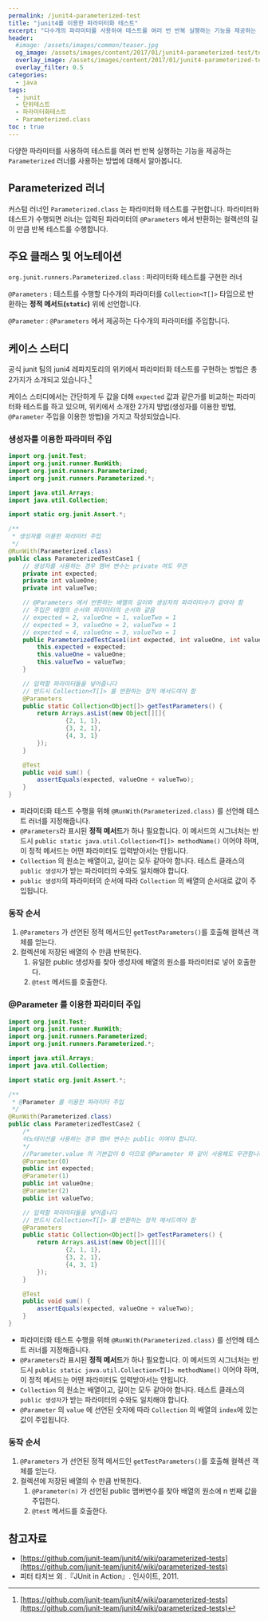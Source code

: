 ```yaml
---
permalink: /junit4-parameterized-test
title: "junit4를 이용한 파라미터화 테스트"
excerpt: "다수개의 파라미터를 사용하여 테스트를 여러 번 반복 실행하는 기능을 제공하는 `Parameterized` 러너를 사용하는 방법에 대해서 알아봅니다."
header:
  #image: /assets/images/common/teaser.jpg
  og_image: /assets/images/content/2017/01/junit4-parameterized-test/teaser.png
  overlay_image: /assets/images/content/2017/01/junit4-parameterized-test/teaser.png
  overlay_filter: 0.5
categories:
  - java
tags: 
  - junit
  - 단위테스트
  - 파라미터화테스트
  - Parameterized.class
toc : true
---
```


다양한 파라미터를 사용하여 테스트를 여러 번 반복 실행하는 기능을 제공하는 `Parameterized` 러너를 사용하는 방법에 대해서 알아봅니다.

## Parameterized 러너

커스텀 러너인 `Parameterized.class` 는 파라미터화 테스트를 구현합니다.
파라미터화 테스트가 수행되면 러너는 입력된 파라미터의 `@Parameters` 에서 반환하는 컬랙션의 길이 만큼 반복 테스트를 수행합니다.


## 주요 클래스 및 어노테이션

`org.junit.runners.Parameterized.class`
: 파리미터화 테스트를 구현한 러너

`@Parameters`
: 테스트를 수행할 다수개의 파라미터를 `Collection<T[]>` 타입으로 반환하는 **정적 메서드(`static`)** 위에 선언합니다.

`@Parameter`
: `@Parameters` 에서 제공하는 다수개의 파라미터를 주입합니다.


## 케이스 스터디

공식 junit 팀의 juni4 레파지토리의 위키에서 파라미터화 테스트를 구현하는 방법은 총 2가지가 소개되고 있습니다.[^1]

[^1]: [https://github.com/junit-team/junit4/wiki/parameterized-tests](https://github.com/junit-team/junit4/wiki/parameterized-tests)

케이스 스터디에서는 간단하게 두 값을 더해 `expected` 값과 같은가를 비교하는 파라미터화 테스트를 하고 있으며, 위키에서 소개한 2가지 방법(생성자를 이용한 방법, `@Parameter` 주입을 이용한 방법)을 가지고 작성되었습니다.


### 생성자를 이용한 파라미터 주입
```java
import org.junit.Test;
import org.junit.runner.RunWith;
import org.junit.runners.Parameterized;
import org.junit.runners.Parameterized.*;

import java.util.Arrays;
import java.util.Collection;

import static org.junit.Assert.*;

/**
 * 생성자를 이용한 파라미터 주입
 */
@RunWith(Parameterized.class)
public class ParameterizedTestCase1 {
    // 생성자를 사용하는 경우 맴버 변수는 private 여도 무관
    private int expected;
    private int valueOne;
    private int valueTwo;

    // @Parameters 에서 반환하는 배열의 길이와 생성자의 파라미터수가 같아야 함
    // 주입은 배열의 순서와 파라미터의 순서와 같음
    // expected = 2, valueOne = 1, valueTwo = 1
    // expected = 3, valueOne = 2, valueTwo = 1
    // expected = 4, valueOne = 3, valueTwo = 1
    public ParameterizedTestCase1(int expected, int valueOne, int valueTwo) {
        this.expected = expected;
        this.valueOne = valueOne;
        this.valueTwo = valueTwo;
    }

    // 입력할 파라미터들을 넣어줍니다
    // 반드시 Collection<T[]> 를 반환하는 정적 메서드여야 함
    @Parameters
    public static Collection<Object[]> getTestParameters() {
        return Arrays.asList(new Object[][]{
                {2, 1, 1},
                {3, 2, 1},
                {4, 3, 1}
        });
    }

    @Test
    public void sum() {
        assertEquals(expected, valueOne + valueTwo);
    }
}
```
* 파라미터화 테스트 수행을 위해 `@RunWith(Parameterized.class)` 를 선언해 테스트 러너를 지정해줍니다.
* `@Parameters`라 표시된 **정적 메서드**가 하나 필요합니다. 이 메서드의 시그너처는 반드시 `public static java.util.Collection<T[]> methodName()` 이어야 하며, 이 정적 메서드는 어떤 파라미터도 입력받아서는 안됩니다.
* `Collection` 의 원소는 배열이고, 길이는 모두 같아야 합니다. 테스트 클래스의 `public 생성자`가 받는 파라미터의 수와도 일치해야 합니다.
* `public 생성자`의 파라미터의 순서에 따라 `Collection` 의 배열의 순서대로 값이 주입됩니다.

### 동작 순서
1. `@Parameters` 가 선언된 정적 메서드인 `getTestParameters()`를 호출해 컬렉션 객체를 얻는다.
1. 컬렉션에 저장된 배열의 수 만큼 반복한다.
    1. 유일한 public 생성자를 찾아 생성자에 배열의 원소를 파라미터로 넣어 호출한다.
    1. `@test` 메서드를 호출한다.


### @Parameter 를 이용한 파라미터 주입
```java
import org.junit.Test;
import org.junit.runner.RunWith;
import org.junit.runners.Parameterized;
import org.junit.runners.Parameterized.*;

import java.util.Arrays;
import java.util.Collection;

import static org.junit.Assert.*;

/**
 * @Parameter 를 이용한 파라미터 주입
 */
@RunWith(Parameterized.class)
public class ParameterizedTestCase2 {
    /*
    어노테이션을 사용하는 경우 맴버 변수는 public 이여야 합니다.
    */
    //Parameter.value 의 기본값이 0 이므로 @Parameter 와 같이 사용해도 무관함니다.
    @Parameter(0)
    public int expected;
    @Parameter(1)
    public int valueOne;
    @Parameter(2)
    public int valueTwo;

    // 입력할 파라미터들을 넣어줍니다
    // 반드시 Collection<T[]> 를 반환하는 정적 메서드여야 함
    @Parameters
    public static Collection<Object[]> getTestParameters() {
        return Arrays.asList(new Object[][]{
                {2, 1, 1},
                {3, 2, 1},
                {4, 3, 1}
        });
    }

    @Test
    public void sum() {
        assertEquals(expected, valueOne + valueTwo);
    }
}
```
* 파라미터화 테스트 수행을 위해 `@RunWith(Parameterized.class)` 를 선언해 테스트 러너를 지정해줍니다.
* `@Parameters`라 표시된 **정적 메서드**가 하나 필요합니다. 이 메서드의 시그너처는 반드시 `public static java.util.Collection<T[]> methodName()` 이어야 하며, 이 정적 메서드는 어떤 파라미터도 입력받아서는 안됩니다.
* `Collection` 의 원소는 배열이고, 길이는 모두 같아야 합니다. 테스트 클래스의 `public 생성자`가 받는 파라미터의 수와도 일치해야 합니다.
* `@Parameter` 의 `value` 에 선언된 숫자에 따라 `Collection` 의 배열의 `index`에 있는 값이 주입됩니다.

### 동작 순서
1. `@Parameters` 가 선언된 정적 메서드인 `getTestParameters()`를 호출해 컬렉션 객체를 얻는다.
1. 컬렉션에 저장된 배열의 수 만큼 반복한다.
    1. `@Parameter(n)` 가 선언된 public 맴버변수를 찾아 배열의 원소에 n 번째 값을 주입한다.
    1. `@test` 메서드를 호출한다.


## 참고자료
* [https://github.com/junit-team/junit4/wiki/parameterized-tests](https://github.com/junit-team/junit4/wiki/parameterized-tests)
* 피터 타치브 외 .『JUnit in Action』. 인사이트, 2011.
